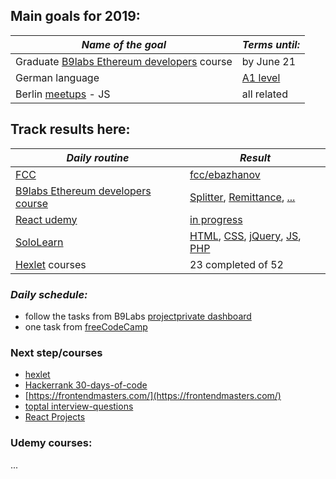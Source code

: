 Main goals for 2019:
----------------------
| *Name of the goal*                            | *Terms until:*          |
| ----------------------------------------------| ----------------------- |
| Graduate [B9labs Ethereum developers](https://academy.b9lab.com/courses/course-v1:B9lab+BLOCKSTARS-ETH-1+2019-03/info) course  | by June 21  |
| German language   | [A1 level](https://monosnap.com/file/mJiDq0H7zfnqn7tHUZtTX6WntzAK5j)  |
| Berlin [meetups](https://www.meetup.com/cities/de/berlin/) - JS       | all related     |

Track results here:
-----------------------
| *Daily routine*                 | *Result*               |
| --------------------------------| ---------------------- |
| [FCC](https://www.freecodecamp.org/)| [fcc/ebazhanov](https://www.freecodecamp.org/ebazhanov)|
| [B9labs Ethereum developers course](https://github.com/Ebazhanov/Ethereum-Developer-Course) | [Splitter](https://github.com/Ebazhanov/smart-contract-splitter-b9lab), [Remittance](https://github.com/Ebazhanov/smart-contract-remittance-b9lab), [...](https://github.com/users/Ebazhanov/projects/1)|
| [React udemy](https://www.udemy.com/pro-react-redux) | [in progress](https://bazh.netlify.com/) | ... |
| [SoloLearn](https://www.sololearn.com/)| [HTML](https://monosnap.com/file/3UHwPbjEKfbMSCEYxzbGflLtnAEET3), [CSS](https://monosnap.com/file/8tzfHVmP49ZBc2Z06QQDNRoBqSJq7a), [jQuery](https://monosnap.com/file/8WgS8rect32onubYenP8Uo1oIvQixt), [JS](https://monosnap.com/file/NWyeyML4wFxcelTL4bdamo1H0GLkAG), [PHP](https://monosnap.com/file/TnlLhinTeL4OriRfR9RqtvPOARuEaM)|
| [Hexlet](https://ru.hexlet.io/courses) courses | 23 completed of 52 |

### *Daily schedule:*
- follow the tasks from B9Labs [project](https://academy.b9lab.com/courses/)[private dashboard](https://github.com/users/Ebazhanov/projects/1)
- one task from  [freeCodeCamp](https://learn.freecodecamp.org/) 

### Next step/courses
- [hexlet](https://ru.hexlet.io/courses/introduction_to_programming)
- [Hackerrank 30-days-of-code](https://www.hackerrank.com/domains/tutorials/30-days-of-code)
- [https://frontendmasters.com/](https://frontendmasters.com/)
- [toptal interview-questions](https://www.toptal.com/javascript/interview-questions)
- [React Projects](https://gist.github.com/ivan-kleshnin/fe542e5f580c3337258df9230aa8d23b)

### Udemy courses:
...

